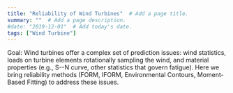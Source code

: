 ```yaml
---
title: "Reliability of Wind Turbines"  # Add a page title.
summary: ""  # Add a page description.
#date: "2019-12-01"  # Add today's date.
tags: ["Wind Turbine"]
---
```

Goal: Wind turbines offer a complex set of prediction issues: wind statistics, loads on turbine elements rotationally sampling the wind, and material properties (e.g., S--N curve, other statistics that govern fatigue). Here we bring reliability methods (FORM, IFORM, Environmental Contours, Moment-Based Fitting) to address these issues.